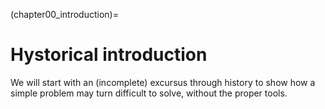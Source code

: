 (chapter00_introduction)=

# Hystorical introduction

We will start with an (incomplete) excursus through history to show how a simple
problem may turn difficult to solve, without the proper tools. 
